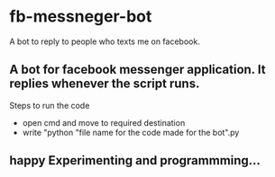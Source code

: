 # fb-messneger-bot
A bot to reply to people who texts me on facebook.


<h2> A bot for facebook messenger application. It replies whenever the script runs.</h2>
<p> Steps to run the code</p>
<ul>
  <li>open cmd and move to required destination </li>
  <li> write "python "file name for the code made for the bot".py </li>
  </ul>
  
  <h2>happy Experimenting and programmming... </h2>
